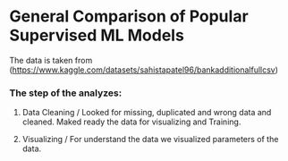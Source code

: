 # General Comparison of Popular Supervised ML Models 

The data is taken from (https://www.kaggle.com/datasets/sahistapatel96/bankadditionalfullcsv)

### The step of the analyzes:

1) Data Cleaning /
   Looked for missing, duplicated and wrong data and cleaned.
   Maked ready the data for visualizing and Training.

2) Visualizing /
   For understand the data we visualized parameters of the data.
   
    
